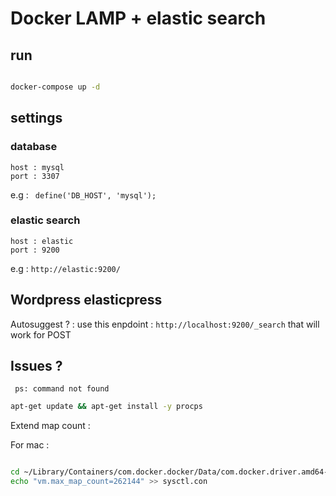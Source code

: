 # Docker LAMP + elastic search


## run 

``` bash

docker-compose up -d 

``` 


## settings 

### database
```
host : mysql
port : 3307
``` 
e.g : ```  define('DB_HOST', 'mysql'); ```


### elastic search 

```
host : elastic
port : 9200
```

e.g : ``` http://elastic:9200/ ``` 

## Wordpress elasticpress 


Autosuggest ? : use this enpdoint : ``` http://localhost:9200/_search ``` that will work for POST


## Issues ? 

```  ps: command not found ```


``` bash
apt-get update && apt-get install -y procps

```

Extend map count : 

For mac :

``` bash

cd ~/Library/Containers/com.docker.docker/Data/com.docker.driver.amd64-linux/
echo "vm.max_map_count=262144" >> sysctl.con

``` 